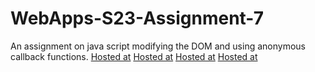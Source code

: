# WebApps-S23-Assignment-7
An assignment on java script modifying the DOM and using anonymous callback functions.
[Hosted at](https://github.com/44-563-Web-Apps-S23/44563-webapps-s23-assignment7-Meghala22.git)
[Hosted at](https://github.com/44-563-Web-Apps-S23/44563-webapps-s23-assignment7-Meghala22/blob/main/hunter.html)
[Hosted at](https://github.com/44-563-Web-Apps-S23/44563-webapps-s23-assignment7-Meghala22/blob/main/react.html)
[Hosted at](https://github.com/44-563-Web-Apps-S23/44563-webapps-s23-assignment7-Meghala22/blob/main/delayq.html)